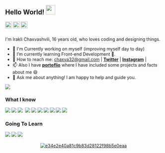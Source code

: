 ## Hello World! <img src="https://raw.githubusercontent.com/iampavangandhi/iampavangandhi/master/gifs/Hi.gif" width="30px"></h2>

<a href="twitter.com/Irakliiee">
  <img align="left" alt="N1tch's Twitter" width="22px" src="https://cdn.jsdelivr.net/npm/simple-icons@v3/icons/twitter.svg" />
</a>
<a href="github.com/N1tchvar">
  <img align="left" alt="N1tch's Github" width="22px" src="https://cdn.jsdelivr.net/npm/simple-icons@v3/icons/github.svg" />
</a>
<a href="instagram.com/randomdesignsbyn1tch/">
  <img align="left" alt="N1tch's Instagram" width="22px" src="https://cdn.jsdelivr.net/npm/simple-icons@v3/icons/instagram.svg" />
</a>

<br>

<br>I'm Irakli Chaxvashvili, 16 years old, who loves coding and designing things.
- 🔭 I'm Currently working on myself (improving myself day to day)
- 🌱 I’m currently learning Front-end Development 🚀.
- 👯 How to reach me: chaxva32@gmail.com | **[Twitter](https://twitter.com/Irakliiee)** | **[Instagram](https://www.instagram.com/randomdesignsbyn1tch/)** | 
- 📫 Also I have **[portoflio](https://nitchjpg.ga/)** where I have included some projects and facts about me 😄
- 💬 Ask me about anything! I am happy to help and guide you.

![](https://komarev.com/ghpvc/?username=N1tchVar&style=flat&color=FC2F03)
 
### What I know

<div style="display: inline-block">
  <img src="https://img.shields.io/badge/GIT-E44C30?style=for-the-badge&logo=git&logoColor=white">
  <img src="https://img.shields.io/badge/Visual_Studio_Code-0078D4?style=for-the-badge&logo=visual%20studio%20code&logoColor=white">
  <img src="https://img.shields.io/badge/HTML-E44C30?style=for-the-badge&logo=html5&logoColor=white">
  <img scr="https://img.shields.io/badge/Javascript-ECE505?style=for-the-badge&logo=javascript&logoColor=white">
  <img src="https://img.shields.io/badge/CSS-03F1FC?style=for-the-badge&logo=css3&logoColor=white">
  <img src="https://img.shields.io/badge/Adobe%20XD-470137?style=for-the-badge&logo=Adobe%20XD&logoColor=#FF61F6">
  <img src="https://img.shields.io/badge/Figma-F24E1E?style=for-the-badge&logo=figma&logoColor=white">
  <img src="https://img.shields.io/badge/Sass-CC6699?style=for-the-badge&logo=sass&logoColor=white">
  <img src="https://img.shields.io/badge/Node.js-339933?style=for-the-badge&logo=nodedotjs&logoColor=white">
  <img src="https://img.shields.io/badge/Netlify-00C7B7?style=for-the-badge&logo=netlify&logoColor=white">
  <img src="https://img.shields.io/badge/Heroku-430098?style=for-the-badge&logo=heroku&logoColor=white">
</div>

### Going To Learn
  <div>
  <img src="https://img.shields.io/badge/React-20232A?style=for-the-badge&logo=react&logoColor=61DAFB`">
  <img src="https://img.shields.io/badge/React_Native-20232A?style=for-the-badge&logo=react&logoColor=61DAFB">
  <img src="https://img.shields.io/badge/Tailwind_CSS-38B2AC?style=for-the-badge&logo=tailwind-css&logoColor=white">
  </div>

<br>
<div align="center">
<a href='https://postimages.org/' target='_blank'><img src='https://i.postimg.cc/htYVWgKg/e34e2e40a81c9b83d28122f98b5e0eaa.gif' border='0' alt='e34e2e40a81c9b83d28122f98b5e0eaa'/></a>
</div>
